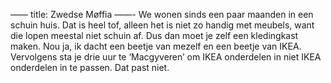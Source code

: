 ——
title: Zwedse Møffia
——- 
We wonen sinds een paar maanden in een schuin huis. Dat is heel tof, alleen het is niet zo handig met meubels, want die lopen meestal niet schuin af. Dus dan moet je zelf een kledingkast maken. Nou ja, ik dacht een beetje van mezelf en een beetje van IKEA. Vervolgens sta je drie uur te ‘Macgyveren’ om IKEA onderdelen in niet IKEA onderdelen in te passen. Dat past niet.
